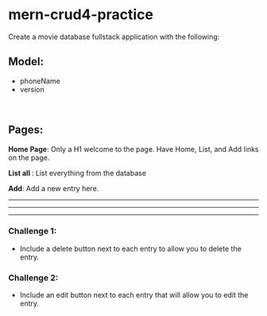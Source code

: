 # mern-crud4-practice

Create a movie database fullstack application with the following:

## Model:
- phoneName
- version
<br>

## Pages:
<strong>Home Page</strong>: Only a H1 welcome to the page. Have Home, List, and Add links on the page.

<strong>List all </strong>: List everything from the database

<strong>Add</strong>: Add a new entry here.

<hr><hr><hr>

### Challenge 1:
- Include a delete button next to each entry to allow you to delete the entry.

### Challenge 2:
- Include an edit button next to each entry that will allow you to edit the entry.

